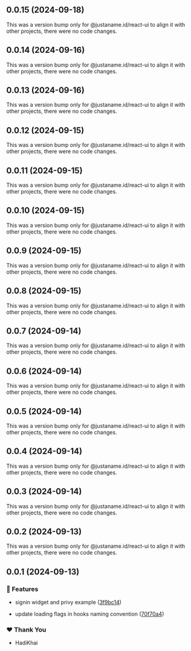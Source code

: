 ## 0.0.15 (2024-09-18)

This was a version bump only for @justaname.id/react-ui to align it with other projects, there were no code changes.

## 0.0.14 (2024-09-16)

This was a version bump only for @justaname.id/react-ui to align it with other projects, there were no code changes.

## 0.0.13 (2024-09-16)

This was a version bump only for @justaname.id/react-ui to align it with other projects, there were no code changes.

## 0.0.12 (2024-09-15)

This was a version bump only for @justaname.id/react-ui to align it with other projects, there were no code changes.

## 0.0.11 (2024-09-15)

This was a version bump only for @justaname.id/react-ui to align it with other projects, there were no code changes.

## 0.0.10 (2024-09-15)

This was a version bump only for @justaname.id/react-ui to align it with other projects, there were no code changes.

## 0.0.9 (2024-09-15)

This was a version bump only for @justaname.id/react-ui to align it with other projects, there were no code changes.

## 0.0.8 (2024-09-15)

This was a version bump only for @justaname.id/react-ui to align it with other projects, there were no code changes.

## 0.0.7 (2024-09-14)

This was a version bump only for @justaname.id/react-ui to align it with other projects, there were no code changes.

## 0.0.6 (2024-09-14)

This was a version bump only for @justaname.id/react-ui to align it with other projects, there were no code changes.

## 0.0.5 (2024-09-14)

This was a version bump only for @justaname.id/react-ui to align it with other projects, there were no code changes.

## 0.0.4 (2024-09-14)

This was a version bump only for @justaname.id/react-ui to align it with other projects, there were no code changes.

## 0.0.3 (2024-09-14)

This was a version bump only for @justaname.id/react-ui to align it with other projects, there were no code changes.

## 0.0.2 (2024-09-13)

This was a version bump only for @justaname.id/react-ui to align it with other projects, there were no code changes.

## 0.0.1 (2024-09-13)


### 🚀 Features

- signin widget and privy example ([3f9bc14](https://github.com/JustaName-id/JustaName-sdk/commit/3f9bc14))

- update loading flags in hooks naming convention ([70f70a4](https://github.com/JustaName-id/JustaName-sdk/commit/70f70a4))


### ❤️  Thank You

- HadiKhai